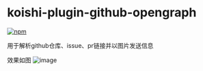 # koishi-plugin-github-opengraph

[![npm](https://img.shields.io/npm/v/koishi-plugin-github-opengraph?style=flat-square)](https://www.npmjs.com/package/koishi-plugin-github-opengraph)

用于解析github仓库、issue、pr链接并以图片发送信息

效果如图
![image](https://github.com/Mcayear/koishi-plugin-github-opengraph/assets/48203962/bb685ce6-a59c-4d2a-8211-77eefdcaddb2)
